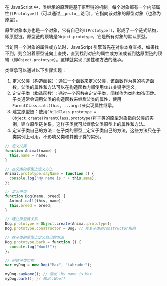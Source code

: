 在 JavaScript 中，类继承的原理是基于原型链的机制。每个对象都有一个内部属性`[[Prototype]]`（可以通过`__proto__`访问），它指向该对象的原型对象（也称为原型）。

原型对象本身也是一个对象，它有自己的`[[Prototype]]`，形成了一个链式结构，即原型链。原型链的顶端是`Object.prototype`，它是所有对象的默认原型。

当访问一个对象的属性或方法时，JavaScript 引擎首先在对象本身查找，如果找不到，则会沿着原型链向上查找，直到找到对应的属性或方法或者到达原型链的顶端（即`Object.prototype`）。这样就实现了属性和方法的继承。

类继承可以通过以下步骤实现：

1. 定义父类（构造函数）：通过一个函数来定义父类，该函数作为类的构造函数。父类的属性和方法可以在构造函数内部使用`this`关键字定义。
2. 定义子类（构造函数）：通过一个函数来定义子类，同样作为类的构造函数。子类通常会调用父类的构造函数来继承父类的属性，使用`ParentClass.call(this, ...args)`来实现属性继承。
3. 建立原型链：使用`ChildClass.prototype = Object.create(ParentClass.prototype)`将子类的原型对象指向父类的实例，建立原型链关系。这样子类就可以继承父类原型上的属性和方法。
4. 定义子类自己的方法：在子类的原型上定义子类自己的方法，这些方法只在子类实例上可用，不影响父类和其他子类的实例。

```javascript
// 定义父类
function Animal(name) {
  this.name = name;
}

// 在父类的原型上定义方法
Animal.prototype.sayName = function () {
  console.log("My name is " + this.name);
};

// 定义子类
function Dog(name, breed) {
  Animal.call(this, name);
  this.breed = breed;
}

// 建立原型链关系
Dog.prototype = Object.create(Animal.prototype);
Dog.prototype.constructor = Dog; // 修复子类的constructor指向

// 在子类的原型上定义自己的方法
Dog.prototype.bark = function () {
  console.log("Woof!");
};

// 创建子类实例
var myDog = new Dog("Max", "Labrador");

myDog.sayName(); // 输出：My name is Max
myDog.bark(); // 输出：Woof!
```
